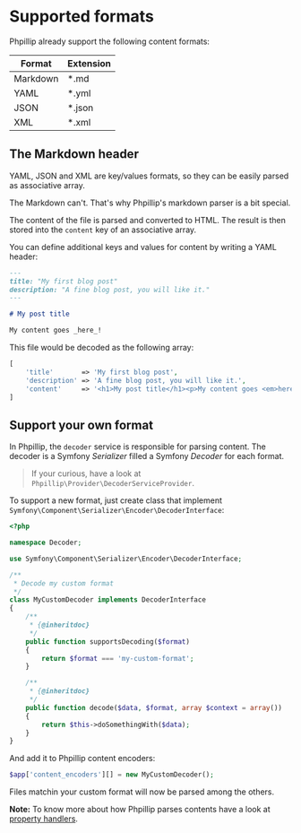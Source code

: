 # Supported formats

Phpillip already support the following content formats:

Format   | Extension
-------- | ---------
Markdown | *.md
YAML     | *.yml
JSON     | *.json
XML      | *.xml

## The Markdown header

YAML, JSON and XML are key/values formats, so they can be easily parsed as associative array.

The Markdown can't. That's why Phpillip's markdown parser is a bit special.

The content of the file is parsed and converted to HTML.
The result is then stored into the `content` key of an associative array.

You can define additional keys and values for content by writing a YAML header:

``` markdown
---
title: "My first blog post"
description: "A fine blog post, you will like it."
---

# My post title

My content goes _here_!
```

This file would be decoded as the following array:

``` php
[
    'title'       => 'My first blog post',
    'description' => 'A fine blog post, you will like it.',
    'content'     => '<h1>My post title</h1><p>My content goes <em>here</em>!</p>'
]
```

## Support your own format

In Phpillip, the `decoder` service is responsible for parsing content.
The decoder is a Symfony _Serializer_ filled a Symfony _Decoder_ for each format.

> If your curious, have a look at `Phpillip\Provider\DecoderServiceProvider`.

To support a new format, just create class that implement `Symfony\Component\Serializer\Encoder\DecoderInterface`:

``` php
<?php

namespace Decoder;

use Symfony\Component\Serializer\Encoder\DecoderInterface;

/**
 * Decode my custom format
 */
class MyCustomDecoder implements DecoderInterface
{
    /**
     * {@inheritdoc}
     */
    public function supportsDecoding($format)
    {
        return $format === 'my-custom-format';
    }

    /**
     * {@inheritdoc}
     */
    public function decode($data, $format, array $context = array())
    {
        return $this->doSomethingWith($data);
    }
}
```

And add it to Phpillip content encoders:

``` php
$app['content_encoders'][] = new MyCustomDecoder();
```

Files matchin your custom format will now be parsed among the others.

__Note:__ To know more about how Phpillip parses contents have a look at [property handlers](../content/property-handlers.md).
